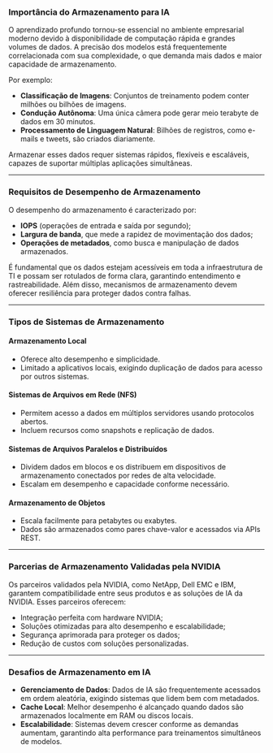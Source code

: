 ### **Importância do Armazenamento para IA**

O aprendizado profundo tornou-se essencial no ambiente empresarial moderno devido à disponibilidade de computação rápida e grandes volumes de dados. A precisão dos modelos está frequentemente correlacionada com sua complexidade, o que demanda mais dados e maior capacidade de armazenamento.

Por exemplo:
- **Classificação de Imagens**: Conjuntos de treinamento podem conter milhões ou bilhões de imagens.
- **Condução Autônoma**: Uma única câmera pode gerar meio terabyte de dados em 30 minutos.
- **Processamento de Linguagem Natural**: Bilhões de registros, como e-mails e tweets, são criados diariamente.

Armazenar esses dados requer sistemas rápidos, flexíveis e escaláveis, capazes de suportar múltiplas aplicações simultâneas.

---

### **Requisitos de Desempenho de Armazenamento**

O desempenho do armazenamento é caracterizado por:
- **IOPS** (operações de entrada e saída por segundo);
- **Largura de banda**, que mede a rapidez de movimentação dos dados;
- **Operações de metadados**, como busca e manipulação de dados armazenados.

É fundamental que os dados estejam acessíveis em toda a infraestrutura de TI e possam ser rotulados de forma clara, garantindo entendimento e rastreabilidade. Além disso, mecanismos de armazenamento devem oferecer resiliência para proteger dados contra falhas.

---

### **Tipos de Sistemas de Armazenamento**

#### **Armazenamento Local**
- Oferece alto desempenho e simplicidade.
- Limitado a aplicativos locais, exigindo duplicação de dados para acesso por outros sistemas.

#### **Sistemas de Arquivos em Rede (NFS)**
- Permitem acesso a dados em múltiplos servidores usando protocolos abertos.
- Incluem recursos como snapshots e replicação de dados.

#### **Sistemas de Arquivos Paralelos e Distribuídos**
- Dividem dados em blocos e os distribuem em dispositivos de armazenamento conectados por redes de alta velocidade.
- Escalam em desempenho e capacidade conforme necessário.

#### **Armazenamento de Objetos**
- Escala facilmente para petabytes ou exabytes.
- Dados são armazenados como pares chave-valor e acessados via APIs REST.

---

### **Parcerias de Armazenamento Validadas pela NVIDIA**

Os parceiros validados pela NVIDIA, como NetApp, Dell EMC e IBM, garantem compatibilidade entre seus produtos e as soluções de IA da NVIDIA. Esses parceiros oferecem:
- Integração perfeita com hardware NVIDIA;
- Soluções otimizadas para alto desempenho e escalabilidade;
- Segurança aprimorada para proteger os dados;
- Redução de custos com soluções personalizadas.

---

### **Desafios de Armazenamento em IA**

- **Gerenciamento de Dados**: Dados de IA são frequentemente acessados em ordem aleatória, exigindo sistemas que lidem bem com metadados.
- **Cache Local**: Melhor desempenho é alcançado quando dados são armazenados localmente em RAM ou discos locais.
- **Escalabilidade**: Sistemas devem crescer conforme as demandas aumentam, garantindo alta performance para treinamentos simultâneos de modelos.
